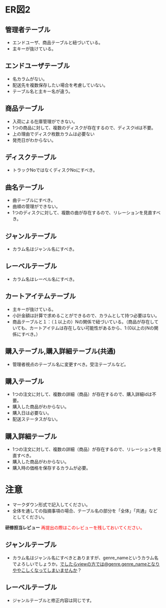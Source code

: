 # ER図2

## 管理者テーブル
- エンドユーザ、商品テーブルと紐づいている。
- 主キーが抜けている。

## エンドユーザテーブル
- 名カラムがない。
- 配送先を複数保存したい場合を考慮していない。 
- テーブル名と主キー名が違う。

## 商品テーブル
- 入荷による在庫管理ができない。
- 1つの商品に対して、複数のディスクが存在するので、ディスクidは不要。
- 上の理由でディスク枚数カラムは必要ない
- 発売日がわからない。

## ディスクテーブル
- トラックNoではなくディスクNoにすべき。

## 曲名テーブル
- 曲テーブルにすべき。
- 曲順の管理ができない。
- 1つのディスクに対して、複数の曲が存在するので、リレーションを見直すべき。

## ジャンルテーブル
- カラム名はジャンル名にすべき。

## レーベルテーブル
- カラム名はレーベル名にすべき。

## カートアイテムテーブル
- 主キーが抜けている。
- 小計金額は計算で求めることができるので、カラムとして持つ必要はない。
- 商品テーブルと１：（１以上の）Nの関係で紐づいている。（商品が存在していても、カートアイテムは存在しない可能性があるから、1:(0以上の)Nの関係にすべき。）

## 購入テーブル,購入詳細テーブル(共通)
- 管理者視点のテーブル名に変更すべき。受注テーブルなど。

## 購入テーブル
- 1つの注文に対して、複数の詳細（商品）が存在するので、購入詳細idは不要。 
- 購入した商品がわからない。 
- 購入日は必要ない。
- 配送ステータスがない。

## 購入詳細テーブル
- 1つの注文に対して、複数の詳細（商品）が存在するので、リレーションを見直すべき。
- 購入した商品がわからない。
- 購入時の価格を保存するカラムが必要。

# 注意
* マークダウン形式で記入してください。
* 全体を通しての指摘事項の場合、テーブル名の部分を「全体」「共通」などとしてください。


**研修担当レビュー**
<font color="Red">再提出の際はこのレビューを残しておいてください。</font>

## ジャンルテーブル
- カラム名はジャンル名にすべきとありますが、genre_nameというカラム名でよろしいでしょうか。でしたらviewの方では@genre.genre_nameとなりややこしくなってしまいませんか？

## レーベルテーブル
- ジャンルテーブルと修正内容は同じです。

